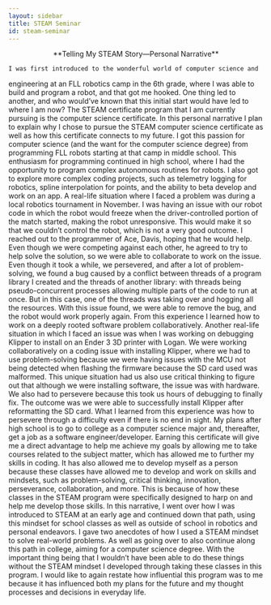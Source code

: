 ```yaml
---
layout: sidebar
title: STEAM Seminar
id: steam-seminar
---
```


<center> **Telling My STEAM Story—Personal Narrative** </center>

    I was first introduced to the wonderful world of computer science and 
engineering at an FLL robotics camp in the 6th grade, where I was able to build and program a robot, and that got me hooked. One thing led to another, and who would’ve known that this initial start would have led to where I am now? The STEAM certificate program that I am currently pursuing is the computer science certificate. In this personal narrative I plan to explain why I chose to pursue the STEAM computer science certificate as well as how this certificate connects to my future.
    I got this passion for computer science (and the want for the computer 
science degree) from programming FLL robots starting at that camp in middle school. This enthusiasm for programming continued in high school, where I had the opportunity to program complex autonomous routines for robots. I also got to explore more complex coding projects, such as telemetry logging for robotics, spline interpolation for points, and the ability to beta develop and work on an app.
    A real-life situation where I faced a problem was during a local robotics
tournament in November. I was having an issue with our robot code in which the robot would freeze when the driver-controlled portion of the match started, making the robot unresponsive. This would make it so that we couldn’t control the robot, which is not a very good outcome. I reached out to the programmer of Ace, Davis, hoping that he would help. Even though we were competing against each other, he agreed to try to help solve the solution, so we were able to collaborate to work on the issue. Even though it took a while, we persevered, and after a lot of problem-solving, we found a bug caused by a conflict between threads of a program library I created and the threads of another library: with threads being pseudo-concurrent processes allowing multiple parts of the code to run at once. But in this case, one of the threads was taking over and hogging all the resources. With this issue found, we were able to remove the bug, and the robot would work properly again. From this experience I learned how to work on a deeply rooted software problem collaboratively.
    Another real-life situation in which I faced an issue was when I was working 
on debugging Klipper to install on an Ender 3 3D printer with Logan. We were working collaboratively on a coding issue with installing Klipper, where we had to use problem-solving because we were having issues with the MCU not being detected when flashing the firmware because the SD card used was malformed. This unique situation had us also use critical thinking to figure out that although we were installing software, the issue was with hardware. We also had to persevere because this took us hours of debugging to finally fix. The outcome was we were able to successfully install Klipper after reformatting the SD card. What I learned from this experience was how to persevere through a difficulty even if there is no end in sight.
    My plans after high school is to go to college as a computer science major 
and, thereafter, get a job as a software engineer/developer. Earning this certificate will give me a direct advantage to help me achieve my goals by allowing me to take courses related to the subject matter, which has allowed me to further my skills in coding. It has also allowed me to develop myself as a person because these classes have allowed me to develop and work on skills and mindsets, such as problem-solving, critical thinking, innovation, perseverance, collaboration, and more. This is because of how these classes in the STEAM program were specifically designed to harp on and help me develop those skills. 
    In this narrative, I went over how I was introduced to STEAM at an early age 
and continued down that path, using this mindset for school classes as well as outside of school in robotics and personal endeavors. I gave two anecdotes of how I used a STEAM mindset to solve real-world problems. As well as going over to also continue along this path in college, aiming for a computer science degree. With the important thing being that I wouldn’t have been able to do these things without the STEAM mindset I developed through taking these classes in this program. I would like to again restate how influential this program was to me because it has influenced both my plans for the future and my thought processes and decisions in everyday life. 
